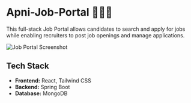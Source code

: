 # Apni-Job-Portal 🏢👨‍💻

This full-stack Job Portal allows candidates to search and apply for jobs while enabling recruiters to post job openings and manage applications.

![Job Portal Screenshot](assets/job-portal-preview.png)

## Tech Stack
- **Frontend:** React, Tailwind CSS
- **Backend:** Spring Boot
- **Database:** MongoDB
